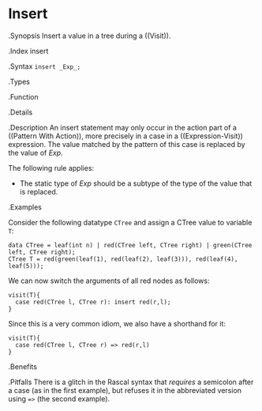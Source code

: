 # Insert

.Synopsis
Insert a value in a tree during a ((Visit)).

.Index
insert

.Syntax
`insert _Exp_;`

.Types

.Function

.Details

.Description
An insert statement may only occur in the action part of a ((Pattern With Action)), more precisely in
a case in a ((Expression-Visit)) expression. The value matched by the pattern of this case is replaced by the value of _Exp_.

The following rule applies:

*  The static type of _Exp_ should be a subtype of the type of the value that is replaced.

.Examples

Consider the following datatype `CTree` and assign a CTree value to variable `T`:
```rascal-shell
data CTree = leaf(int n) | red(CTree left, CTree right) | green(CTree left, CTree right);
CTree T = red(green(leaf(1), red(leaf(2), leaf(3))), red(leaf(4), leaf(5)));
```
We can now switch the arguments of all red nodes as follows:
```rascal-shell,continue
visit(T){
  case red(CTree l, CTree r): insert red(r,l);
}
```
Since this is a very common idiom, we also have a shorthand for it:
```rascal-shell,continue
visit(T){
  case red(CTree l, CTree r) => red(r,l)
}
```

.Benefits

.Pitfalls
There is a glitch in the Rascal syntax that _requires_ a semicolon after a case (as in the first example),
but refuses it in the abbreviated version using `=>` (the second example).

